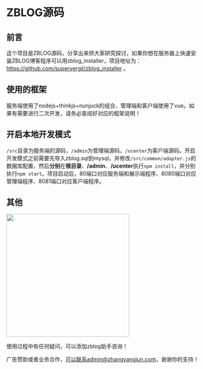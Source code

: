 # ZBLOG源码

## 前言

这个项目是ZBLOG源码，分享出来供大家研究探讨，如果你想在服务器上快速安装ZBLOG博客程序可以用zblog_installer，项目地址为：https://github.com/supervergil/zblog_installer 。

## 使用的框架

服务端使用了nodejs+thinkjs+nunjuck的组合、管理端和客户端使用了vue。如果有需要进行二次开发，请务必查阅好对应的框架说明！

## 开启本地开发模式

```/src```目录为服务端的源码，```/admin```为管理端源码，```/ucenter```为客户端源码。开启开发模式之前需要先导入zblog.sql到mysql，并修改```/src/common/adapter.js```的数据库配置，然后**分别**在**根目录**、**/admin**、**/ucenter**执行```npm install```，并分别执行```npm start```。项目启动后，80端口对应服务端和展示端程序、8080端口对应管理端程序、8081端口对应客户端程序。

## 其他

<img src="https://github.com/supervergil/zblog_installer/raw/master/promotion/images/qrcode.jpg" width="320" />

使用过程中有任何疑问，可以添加zblog助手咨询！

广告赞助或者业务合作，可以联系admin@zhangyangjun.com，谢谢你的支持！